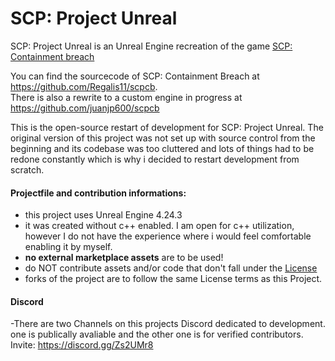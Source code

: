 # SCP: Project Unreal
 SCP: Project Unreal is an Unreal Engine recreation of the game [SCP: Containment breach](http://scpcbgame.com/)
 
 You can find the sourcecode of SCP: Containment Breach at https://github.com/Regalis11/scpcb.   
 There is also a rewrite to a custom engine in progress at https://github.com/juanjp600/scpcb

This is the open-source restart of development for SCP: Project Unreal.
The original version of this project was not set up with source control from the beginning and its codebase was too cluttered and lots of things had to be redone constantly which is why i decided to restart development from scratch.

#### Projectfile and contribution informations:
- this project uses Unreal Engine 4.24.3
- it was created without c++ enabled. I am open for c++ utilization, however I do not have the experience where i would feel comfortable enabling it by myself.
- **no external marketplace assets** are to be used!
- do NOT contribute assets and/or code that don't fall under the [License](https://github.com/RadioArtz/scp-project-unreal/blob/d0a3f758f9d75258092dbfb309da14a6c6b8ec47/License.txt)
- forks of the project are to follow the same License terms as this Project.

#### Discord
-There are two Channels on this projects Discord dedicated to development. one is publically avaliable and the other one is for verified contributors.
Invite:
https://discord.gg/Zs2UMr8
